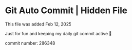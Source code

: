 # Git Auto Commit | Hidden File

This file was added Feb 12, 2025

Just for fun and keeping my daily git commit active 🤪

commit number: 286348
